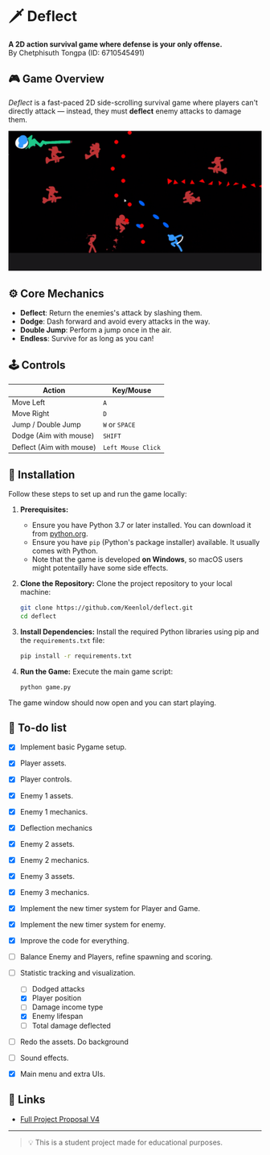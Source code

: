 # 🗡️ Deflect

**A 2D action survival game where defense is your only offense.**  
By Chetphisuth Tongpa (ID: 6710545491)

## 🎮 Game Overview

_Deflect_ is a fast-paced 2D side-scrolling survival game where players can't directly attack — instead, they must **deflect** enemy attacks to damage them.

![Gameplay screenshot](screenshots/gameplay/gameplay1.png)

## ⚙️ Core Mechanics

- **Deflect**: Return the enemies's attack by slashing them.
- **Dodge**: Dash forward and avoid every attacks in the way.
- **Double Jump**: Perform a jump once in the air.
- **Endless**: Survive for as long as you can!

## 🕹️ Controls

| Action        | Key/Mouse         |
|---------------|-------------------|
| Move Left     | `A`               |
| Move Right    | `D`               |
| Jump / Double Jump | `W` or `SPACE` |
| Dodge (Aim with mouse) | `SHIFT`           |
| Deflect (Aim with mouse) | `Left Mouse Click`|

## 🔧 Installation

Follow these steps to set up and run the game locally:

1.  **Prerequisites:**
    *   Ensure you have Python 3.7 or later installed. You can download it from [python.org](https://www.python.org/).
    *   Ensure you have `pip` (Python's package installer) available. It usually comes with Python.
    *   Note that the game is developed **on Windows**, so macOS users might potentailly have some side effects.

2.  **Clone the Repository:**
    Clone the project repository to your local machine:
    ```bash
    git clone https://github.com/Keenlol/deflect.git
    cd deflect
    ```

3.  **Install Dependencies:**
    Install the required Python libraries using pip and the `requirements.txt` file:
    ```bash
    pip install -r requirements.txt
    ```

4.  **Run the Game:**
    Execute the main game script:
    ```bash
    python game.py
    ```

The game window should now open and you can start playing.

## 🎯 To-do list

- [x] Implement basic Pygame setup.
- [x] Player assets.
- [x] Player controls.
- [x] Enemy 1 assets.
- [x] Enemy 1 mechanics.
- [x] Deflection mechanics
- [x] Enemy 2 assets.
- [x] Enemy 2 mechanics.
- [x] Enemy 3 assets.
- [x] Enemy 3 mechanics.
- [x] Implement the new timer system for Player and Game.
- [x] Implement the new timer system for enemy.
- [x] Improve the code for everything.
- [ ] Balance Enemy and Players, refine spawning and scoring.
- [ ] Statistic tracking and visualization.
    - [ ] Dodged attacks
    - [x] Player position
    - [ ] Damage income type
    - [x] Enemy lifespan
    - [ ] Total damage deflected
- [ ] Redo the assets. Do background
- [ ] Sound effects.
- [x] Main menu and extra UIs.


## 📎 Links
- [Full Project Proposal V4](https://docs.google.com/document/d/1NTz00DZZyBh48hizPht9d8jJEmeq7qE31ddM4IOAoks/edit?usp=sharing)

---

> 💡 This is a student project made for educational purposes.

